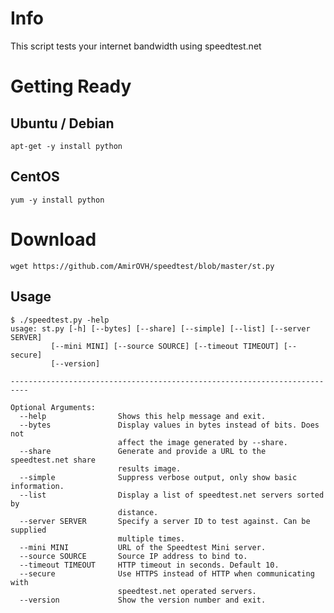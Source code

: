 # Info
This script tests your internet bandwidth using speedtest.net


# Getting Ready

Ubuntu / Debian
-----
`apt-get -y install python`

CentOS
-----
`yum -y install python`


# Download
`wget https://github.com/AmirOVH/speedtest/blob/master/st.py`


Usage
-----


    $ ./speedtest.py -help
    usage: st.py [-h] [--bytes] [--share] [--simple] [--list] [--server SERVER]
             [--mini MINI] [--source SOURCE] [--timeout TIMEOUT] [--secure]
             [--version]

    --------------------------------------------------------------------------

    Optional Arguments:
      --help                Shows this help message and exit.
      --bytes               Display values in bytes instead of bits. Does not
                            affect the image generated by --share.
      --share               Generate and provide a URL to the speedtest.net share
                            results image.
      --simple              Suppress verbose output, only show basic information.
      --list                Display a list of speedtest.net servers sorted by
                            distance.
      --server SERVER       Specify a server ID to test against. Can be supplied
                            multiple times.
      --mini MINI           URL of the Speedtest Mini server.
      --source SOURCE       Source IP address to bind to.
      --timeout TIMEOUT     HTTP timeout in seconds. Default 10.
      --secure              Use HTTPS instead of HTTP when communicating with
                            speedtest.net operated servers.
      --version             Show the version number and exit.
